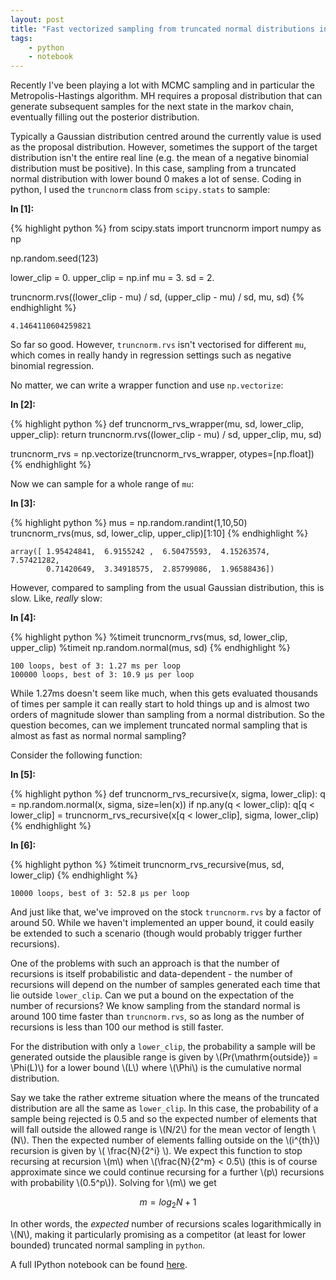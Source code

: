 ```yaml
---
layout: post
title: "Fast vectorized sampling from truncated normal distributions in python"
tags:
    - python
    - notebook
---
```

Recently I've been playing a lot with MCMC sampling and in particular the
Metropolis-Hastings algorithm. MH requires a proposal distribution that can
generate subsequent samples for the next state in the markov chain, eventually
filling out the posterior distribution.

Typically a Gaussian distribution centred around the currently value is used as
the proposal distribution. However, sometimes the support of the target
distribution isn't the entire real line (e.g. the mean of a negative binomial
distribution must be positive). In this case, sampling from a truncated normal
distribution with lower bound 0 makes a lot of sense. Coding in python, I used
the `truncnorm` class from `scipy.stats` to sample:

**In [1]:**

{% highlight python %}
from scipy.stats import truncnorm
import numpy as np

np.random.seed(123)

lower_clip = 0.
upper_clip = np.inf
mu = 3.
sd = 2.

truncnorm.rvs((lower_clip - mu) / sd, (upper_clip - mu) / sd, mu, sd)
{% endhighlight %}

 


    4.1464110604259821



So far so good. However, `truncnorm.rvs` isn't vectorised for different `mu`,
which comes in really handy in regression settings such as negative binomial
regression.

No matter, we can write a wrapper function and use `np.vectorize`:

**In [2]:**

{% highlight python %}
def truncnorm_rvs_wrapper(mu, sd, lower_clip, upper_clip):
    return truncnorm.rvs((lower_clip - mu) / sd, upper_clip, mu, sd)
    
truncnorm_rvs = np.vectorize(truncnorm_rvs_wrapper, otypes=[np.float])
{% endhighlight %}

Now we can sample for a whole range of `mu`:

**In [3]:**

{% highlight python %}
mus = np.random.randint(1,10,50)
truncnorm_rvs(mus, sd, lower_clip, upper_clip)[1:10]
{% endhighlight %}

 


    array([ 1.95424841,  6.9155242 ,  6.50475593,  4.15263574,  7.57421282,
            0.71420649,  3.34918575,  2.85799086,  1.96588436])



However, compared to sampling from the usual Gaussian distribution, this is
slow. Like, _really_ slow:

**In [4]:**

{% highlight python %}
%timeit truncnorm_rvs(mus, sd, lower_clip, upper_clip)
%timeit np.random.normal(mus, sd)
{% endhighlight %}

    100 loops, best of 3: 1.27 ms per loop
    100000 loops, best of 3: 10.9 µs per loop


While 1.27ms doesn't seem like much, when this gets evaluated thousands of times
per sample it can really start to hold things up and is almost two orders of
magnitude slower than sampling from a normal distribution. So the question
becomes, can we implement truncated normal sampling that is almost as fast as
normal normal sampling?

Consider the following function:

**In [5]:**

{% highlight python %}
def truncnorm_rvs_recursive(x, sigma, lower_clip):
    q = np.random.normal(x, sigma, size=len(x))
    if np.any(q < lower_clip):
        q[q < lower_clip] = truncnorm_rvs_recursive(x[q < lower_clip], sigma, lower_clip)
{% endhighlight %}

**In [6]:**

{% highlight python %}
%timeit truncnorm_rvs_recursive(mus, sd, lower_clip)
{% endhighlight %}

    10000 loops, best of 3: 52.8 µs per loop


And just like that, we've improved on the stock `truncnorm.rvs` by a factor of
around 50. While we haven't implemented an upper bound, it could easily be
extended to such a scenario (though would probably trigger further recursions).

One of the problems with such an approach is that the number of recursions is
itself probabilistic and data-dependent - the number of recursions will depend
on the number of samples generated each time that lie outside `lower_clip`. Can
we put a bound on the expectation of the number of recursions? We know sampling
from the standard normal is around 100 time faster than `truncnorm.rvs`, so as
long as the number of recursions is less than 100 our method is still faster.

For the distribution with only a `lower_clip`, the probability a sample will be
generated outside the plausible range is given by \\(Pr(\mathrm{outside}) =
\Phi(L)\\) for a lower bound \\(L\\) where \\(\Phi\\) is the cumulative normal
distribution.

Say we take the rather extreme situation where the means of the truncated
distribution are all the same as `lower_clip`. In this case, the probability of
a sample being rejected is 0.5 and so the expected number of elements that will
fall outside the allowed range is \\(N/2\\) for the mean vector of length
\\(N\\). Then the expected number of elements falling outside on the
\\(i^{th}\\) recursion is given by \\( \frac{N}{2^i} \\). We expect this
function to stop recursing at recursion \\(m\\) when \\(\frac{N}{2^m} < 0.5\\)
(this is of course approximate since we could continue recursing for a further
\\(p\\) recursions with probability \\(0.5^p\\)). Solving for \\(m\\) we get

$$ m = log_2 N + 1 $$

In other words, the _expected_ number of recursions scales logarithmically in
\\(N\\), making it particularly promising as a competitor (at least for lower
bounded) truncated normal sampling in `python`.

A full IPython notebook can be found [here](http://nbviewer.ipython.org/github/kieranrcampbell/blog-notebooks/blob/master/Fast%20vectorized%20sampling%20from%20truncated%20normal%20distributions%20in%20python.ipynb).
